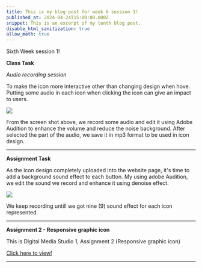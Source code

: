 ```yaml
---
title: This is my blog post for week 6 session 1!
published_at: 2024-04-24T15:00:00.000Z
snippet: This is an excerpt of my tenth blog post.
disable_html_sanitization: true
allow_math: true
---
```


Sixth Week session 1!

**Class Task**

*Audio recording session*

To make the icon more interactive other than changing design when hove. Putting some audio in each icon when clicking the icon can give an impact to users.

![](/images/at2images/w6s1_audio_recording.png)

From the screen shot above, we record some audio and edit it using Adobe Audition to enhance the volume and reduce the noise background. After selected the part of the audio, we save it in mp3 format to be used in icon design.


---

**Assignment Task**

As the icon design completely uploaded into the website page, it's time to add a background sound effect to each button. My using adobe Audition, we edit the sound we record and enhance it using denoise effect.

![](/images/at2images/w6s1_adobe_audition.png)

We keep recording untill we got nine (9) sound effect for each icon represented.

---

**Assignment 2 - Responsive graphic icon**


This is Digital Media Studio 1, Assignment 2 (Responsive graphic icon)

[Click here to view!](https://airielshah-dms1-at2.deno.dev/)


---